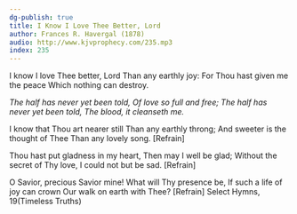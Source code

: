 ```yaml
---
dg-publish: true
title: I Know I Love Thee Better, Lord
author: Frances R. Havergal (1878)
audio: http://www.kjvprophecy.com/235.mp3
index: 235
---
```


I know I love Thee better, Lord
Than any earthly joy:
For Thou hast given me the peace
Which nothing can destroy.

*The half has never yet been told,
Of love so full and free;
The half has never yet been told,
The blood, it cleanseth me.*

I know that Thou art nearer still
Than any earthly throng;
And sweeter is the thought of Thee
Than any lovely song. [Refrain]

Thou hast put gladness in my heart,
Then may I well be glad;
Without the secret of Thy love,
I could not but be sad. [Refrain]

O Savior, precious Savior mine!
What will Thy presence be,
If such a life of joy can crown
Our walk on earth with Thee? [Refrain]
Select Hymns, 19(Timeless Truths)